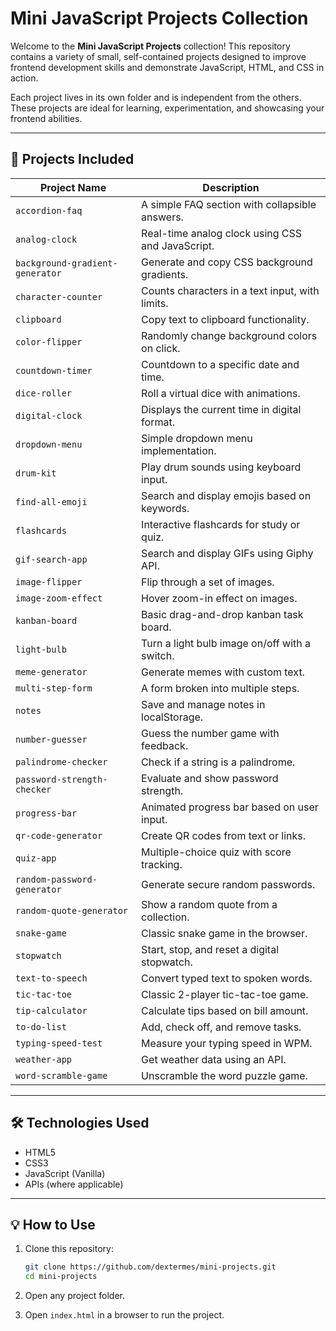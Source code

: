# Mini JavaScript Projects Collection

Welcome to the **Mini JavaScript Projects** collection! This repository contains a variety of small, self-contained projects designed to improve frontend development skills and demonstrate JavaScript, HTML, and CSS in action.

Each project lives in its own folder and is independent from the others. These projects are ideal for learning, experimentation, and showcasing your frontend abilities.

---

## 📁 Projects Included

| Project Name                    | Description                                      |
| ------------------------------- | ------------------------------------------------ |
| `accordion-faq`                 | A simple FAQ section with collapsible answers.   |
| `analog-clock`                  | Real-time analog clock using CSS and JavaScript. |
| `background-gradient-generator` | Generate and copy CSS background gradients.      |
| `character-counter`             | Counts characters in a text input, with limits.  |
| `clipboard`                     | Copy text to clipboard functionality.            |
| `color-flipper`                 | Randomly change background colors on click.      |
| `countdown-timer`               | Countdown to a specific date and time.           |
| `dice-roller`                   | Roll a virtual dice with animations.             |
| `digital-clock`                 | Displays the current time in digital format.     |
| `dropdown-menu`                 | Simple dropdown menu implementation.             |
| `drum-kit`                      | Play drum sounds using keyboard input.           |
| `find-all-emoji`                | Search and display emojis based on keywords.     |
| `flashcards`                    | Interactive flashcards for study or quiz.        |
| `gif-search-app`                | Search and display GIFs using Giphy API.         |
| `image-flipper`                 | Flip through a set of images.                    |
| `image-zoom-effect`             | Hover zoom-in effect on images.                  |
| `kanban-board`                  | Basic drag-and-drop kanban task board.           |
| `light-bulb`                    | Turn a light bulb image on/off with a switch.    |
| `meme-generator`                | Generate memes with custom text.                 |
| `multi-step-form`               | A form broken into multiple steps.               |
| `notes`                         | Save and manage notes in localStorage.           |
| `number-guesser`                | Guess the number game with feedback.             |
| `palindrome-checker`            | Check if a string is a palindrome.               |
| `password-strength-checker`     | Evaluate and show password strength.             |
| `progress-bar`                  | Animated progress bar based on user input.       |
| `qr-code-generator`             | Create QR codes from text or links.              |
| `quiz-app`                      | Multiple-choice quiz with score tracking.        |
| `random-password-generator`     | Generate secure random passwords.                |
| `random-quote-generator`        | Show a random quote from a collection.           |
| `snake-game`                    | Classic snake game in the browser.               |
| `stopwatch`                     | Start, stop, and reset a digital stopwatch.      |
| `text-to-speech`                | Convert typed text to spoken words.              |
| `tic-tac-toe`                   | Classic 2-player tic-tac-toe game.               |
| `tip-calculator`                | Calculate tips based on bill amount.             |
| `to-do-list`                    | Add, check off, and remove tasks.                |
| `typing-speed-test`             | Measure your typing speed in WPM.                |
| `weather-app`                   | Get weather data using an API.                   |
| `word-scramble-game`            | Unscramble the word puzzle game.                 |

---

## 🛠 Technologies Used

- HTML5
- CSS3
- JavaScript (Vanilla)
- APIs (where applicable)

---

## 💡 How to Use

1. Clone this repository:
      ```bash
      git clone https://github.com/dextermes/mini-projects.git
      cd mini-projects
      ```
2. Open any project folder.

3. Open `index.html` in a browser to run the project.
